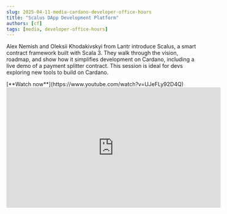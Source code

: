 ```yaml
---
slug: 2025-04-11-media-cardano-developer-office-hours
title: "Scalus DApp Development Platform"
authors: [cf]
tags: [media, developer-office-hours]
---
```


Alex Nemish and Oleksii Khodakivskyi from Lantr introduce Scalus, a smart contract framework built with Scala 3. They walk through the vision, roadmap, and show how it simplifies development on Cardano, including a live demo of a payment splitter contract. This session is ideal for devs exploring new tools to build on Cardano.

<div style={{ textAlign: 'right' }}>
[**Watch now**](https://www.youtube.com/watch?v=UJeFLy92D4Q)
</div>

<iframe width="560" height="315" src="https://www.youtube-nocookie.com/embed/UJeFLy92D4Q" title="YouTube video player" frameborder="0" allow="accelerometer; autoplay; clipboard-write; encrypted-media; gyroscope; picture-in-picture; web-share" referrerpolicy="strict-origin-when-cross-origin" allowfullscreen></iframe>